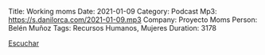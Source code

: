 Title: Working moms 
Date: 2021-01-09
Category: Podcast
Mp3: https://s.danilorca.com/2021-01-09.mp3
Company: Proyecto Moms
Person: Belén Muñoz
Tags: Recursos Humanos, Mujeres
Duration: 3178

<a href="https://s.danilorca.com/2021-01-09.mp3" type="audio/mpeg">
Escuchar
</a>
